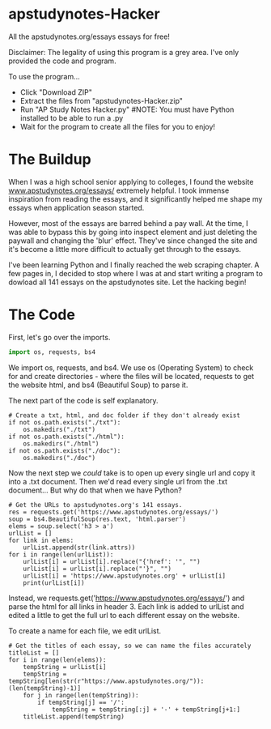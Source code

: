 # apstudynotes-Hacker
All the apstudynotes.org/essays essays for free!

Disclaimer: The legality of using this program is a grey area. I've only provided the code and program.

To use the program...
 - Click "Download ZIP"
 - Extract the files from "apstudynotes-Hacker.zip"
 - Run "AP Study Notes Hacker.py" #NOTE: You must have Python installed to be able to run a .py
 - Wait for the program to create all the files for you to enjoy!

# The Buildup
When I was a high school senior applying to colleges, I found the website www.apstudynotes.org/essays/ extremely helpful.
I took immense inspiration from reading the essays, and it significantly helped me shape my essays when application season started.

However, most of the essays are barred behind a pay wall. At the time, I was able to bypass this by going into inspect element
and just deleting the paywall and changing the 'blur' effect. They've since changed the site and it's become a little more difficult
to actually get through to the essays.

I've been learning Python and I finally reached the web scraping chapter. A few pages in, I decided to stop where I
was at and start writing a program to dowload all 141 essays on the apstudynotes site. Let the hacking begin!

# The Code
First, let's go over the imports.
```python
import os, requests, bs4
```
We import os, requests, and bs4. We use os (Operating System) to check for and create directories - where the files will be located, requests to get the website html, and bs4 (Beautiful Soup) to parse it.

The next part of the code is self explanatory.
```
# Create a txt, html, and doc folder if they don't already exist
if not os.path.exists("./txt"):
    os.makedirs("./txt")
if not os.path.exists("./html"):
    os.makedirs("./html")
if not os.path.exists("./doc"):
    os.makedirs("./doc")
```

Now the next step we *could* take is to open up every single url and copy it into a .txt document. Then we'd read every single url from the .txt document... But why do that when we have Python?
```
# Get the URLs to apstudynotes.org's 141 essays.
res = requests.get('https://www.apstudynotes.org/essays/')
soup = bs4.BeautifulSoup(res.text, 'html.parser')
elems = soup.select('h3 > a')
urlList = []
for link in elems:
    urlList.append(str(link.attrs))
for i in range(len(urlList)):
    urlList[i] = urlList[i].replace("{'href': '", "")
    urlList[i] = urlList[i].replace("'}", "")
    urlList[i] = 'https://www.apstudynotes.org' + urlList[i]
    print(urlList[i])
```
Instead, we requests.get('https://www.apstudynotes.org/essays/') and parse the html for all links in header 3. Each link is added to urlList and edited a little to get the full url to each different essay on the website.

To create a name for each file, we edit urlList.
```
# Get the titles of each essay, so we can name the files accurately
titleList = []
for i in range(len(elems)):
    tempString = urlList[i]
    tempString = tempString[len(str(r"https://www.apstudynotes.org/")):(len(tempString)-1)]
    for j in range(len(tempString)):
        if tempString[j] == '/':
            tempString = tempString[:j] + '-' + tempString[j+1:]
    titleList.append(tempString)
```

